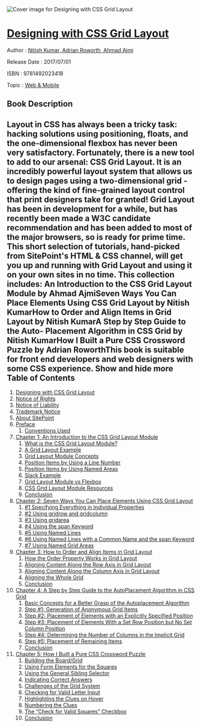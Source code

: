 ![Cover image for Designing with CSS Grid Layout](https://imgdetail.ebookreading.net/cover/cover/web_mobile/EB9781492023418.jpg)

[Designing with CSS Grid Layout](https://ebookreading.net/view/book/Designing+with+CSS+Grid+Layout-EB9781492023418_1.html "Designing with CSS Grid Layout")
====================================================================================================================

Author : [Nitish Kumar](https://ebookreading.net/search/author/Nitish+Kumar),[ Adrian Roworth](https://ebookreading.net/search/author/+Adrian+Roworth),[ Ahmad Ajmi](https://ebookreading.net/search/author/+Ahmad+Ajmi)

Release Date : 2017/07/01

ISBN : 9781492023418

Topic : [Web & Mobile](https://ebookreading.net/search/category/web-mobile)

Book Description
-----------------

 Layout in CSS has always been a tricky task: hacking solutions using positioning, floats, and the one-dimensional flexbox has never been very satisfactory. Fortunately, there is a new tool to add to our arsenal: CSS Grid Layout. It is an incredibly powerful layout system that allows us to design pages using a two-dimensional grid - offering the kind of fine-grained layout control that print designers take for granted!
 Grid Layout has been in development for a while, but has recently been made a W3C candidate recommendation and has been added to most of the major browsers, so is ready for prime time.
This short selection of tutorials, hand-picked from SitePoint's HTML &amp; CSS channel, will get you up and running with Grid Layout and using it on your own sites in no time.
This collection includes:
An Introduction to the CSS Grid Layout Module by Ahmad AjmiSeven Ways You Can Place Elements Using CSS Grid Layout by Nitish KumarHow to Order and Align Items in Grid Layout by Nitish KumarA Step by Step Guide to the Auto- Placement Algorithm in CSS Grid by Nitish KumarHow I Built a Pure CSS Crossword Puzzle by Adrian RoworthThis book is suitable for front end developers and web designers with some CSS experience.
        Show and hide more                
Table of Contents
-----------------

1. [Designing with CSS Grid Layout](https://ebookreading.net/view/book/Designing+with+CSS+Grid+Layout-EB9781492023418_1.html)
1. [Notice of Rights](https://ebookreading.net/view/book/Designing+with+CSS+Grid+Layout-EB9781492023418_1.html#sigil_toc_id_1)
1. [Notice of Liability](https://ebookreading.net/view/book/Designing+with+CSS+Grid+Layout-EB9781492023418_1.html#sigil_toc_id_2)
1. [Trademark Notice](https://ebookreading.net/view/book/Designing+with+CSS+Grid+Layout-EB9781492023418_1.html#sigil_toc_id_3)
1. [About SitePoint](https://ebookreading.net/view/book/Designing+with+CSS+Grid+Layout-EB9781492023418_1.html#sigil_toc_id_4)
1. [Preface](https://ebookreading.net/view/book/Designing+with+CSS+Grid+Layout-EB9781492023418_2.html)
    1. [Conventions Used](https://ebookreading.net/view/book/Designing+with+CSS+Grid+Layout-EB9781492023418_2.html#sigil_toc_id_5)
1. [Chapter 1: An Introduction to the CSS Grid Layout Module](https://ebookreading.net/view/book/Designing+with+CSS+Grid+Layout-EB9781492023418_3.html)
    1. [What is the CSS Grid Layout Module?](https://ebookreading.net/view/book/Designing+with+CSS+Grid+Layout-EB9781492023418_3.html#what-is-the-css-gri)
    1. [A Grid Layout Example](https://ebookreading.net/view/book/Designing+with+CSS+Grid+Layout-EB9781492023418_3.html#a-grid-layout-examp)
    1. [Grid Layout Module Concepts](https://ebookreading.net/view/book/Designing+with+CSS+Grid+Layout-EB9781492023418_3.html#grid-layout-module-)
    1. [Position Items by Using a Line Number](https://ebookreading.net/view/book/Designing+with+CSS+Grid+Layout-EB9781492023418_3.html#position-items-by-u)
    1. [Position Items by Using Named Areas](https://ebookreading.net/view/book/Designing+with+CSS+Grid+Layout-EB9781492023418_3.html#position-items-by-u)
    1. [Slack Example](https://ebookreading.net/view/book/Designing+with+CSS+Grid+Layout-EB9781492023418_3.html#slack-example)
    1. [Grid Layout Module vs Flexbox](https://ebookreading.net/view/book/Designing+with+CSS+Grid+Layout-EB9781492023418_3.html#grid-layout-module-)
    1. [CSS Grid Layout Module Resources](https://ebookreading.net/view/book/Designing+with+CSS+Grid+Layout-EB9781492023418_3.html#css-grid-layout-mod)
    1. [Conclusion](https://ebookreading.net/view/book/Designing+with+CSS+Grid+Layout-EB9781492023418_3.html#conclusion)
1. [Chapter 2: Seven Ways You Can Place Elements Using CSS Grid Layout](https://ebookreading.net/view/book/Designing+with+CSS+Grid+Layout-EB9781492023418_4.html)
    1. [#1 Specifying Everything in Individual Properties](https://ebookreading.net/view/book/Designing+with+CSS+Grid+Layout-EB9781492023418_4.html#specifyingeverythin)
    1. [#2 Using gridrow and gridcolumn](https://ebookreading.net/view/book/Designing+with+CSS+Grid+Layout-EB9781492023418_4.html#usinggridrowandgrid)
    1. [#3 Using gridarea](https://ebookreading.net/view/book/Designing+with+CSS+Grid+Layout-EB9781492023418_4.html#sigil_toc_id_6)
    1. [#4 Using the span Keyword](https://ebookreading.net/view/book/Designing+with+CSS+Grid+Layout-EB9781492023418_4.html#sigil_toc_id_7)
    1. [#5 Using Named Lines](https://ebookreading.net/view/book/Designing+with+CSS+Grid+Layout-EB9781492023418_4.html#usingnamedlines)
    1. [#6 Using Named Lines with a Common Name and the span Keyword](https://ebookreading.net/view/book/Designing+with+CSS+Grid+Layout-EB9781492023418_4.html#usingnamedlineswith)
    1. [#7 Using Named Grid Areas](https://ebookreading.net/view/book/Designing+with+CSS+Grid+Layout-EB9781492023418_4.html#sigil_toc_id_8)
1. [Chapter 3: How to Order and Align Items in Grid Layout](https://ebookreading.net/view/book/Designing+with+CSS+Grid+Layout-EB9781492023418_5.html)
    1. [How the Order Property Works in Grid Layout](https://ebookreading.net/view/book/Designing+with+CSS+Grid+Layout-EB9781492023418_5.html#howtheorderproperty)
    1. [Aligning Content Along the Row Axis in Grid Layout](https://ebookreading.net/view/book/Designing+with+CSS+Grid+Layout-EB9781492023418_5.html#aligningcontentalon)
    1. [Aligning Content Along the Column Axis in Grid Layout](https://ebookreading.net/view/book/Designing+with+CSS+Grid+Layout-EB9781492023418_5.html#aligningcontentalon)
    1. [Aligning the Whole Grid](https://ebookreading.net/view/book/Designing+with+CSS+Grid+Layout-EB9781492023418_5.html#aligningthewholegri)
    1. [Conclusion](https://ebookreading.net/view/book/Designing+with+CSS+Grid+Layout-EB9781492023418_5.html#sigil_toc_id_9)
1. [Chapter 4: A Step by Step Guide to the AutoPlacement Algorithm in CSS Grid](https://ebookreading.net/view/book/Designing+with+CSS+Grid+Layout-EB9781492023418_6.html)
    1. [Basic Concepts for a Better Grasp of the Autoplacement Algorithm](https://ebookreading.net/view/book/Designing+with+CSS+Grid+Layout-EB9781492023418_6.html#basicconceptsforabe)
    1. [Step #1: Generation of Anonymous Grid Items](https://ebookreading.net/view/book/Designing+with+CSS+Grid+Layout-EB9781492023418_6.html#step1generationofan)
    1. [Step #2: Placement of Elements with an Explicitly Specified Position](https://ebookreading.net/view/book/Designing+with+CSS+Grid+Layout-EB9781492023418_6.html#step2placementofele)
    1. [Step #3: Placement of Elements With a Set Row Position but No Set Column Position](https://ebookreading.net/view/book/Designing+with+CSS+Grid+Layout-EB9781492023418_6.html#step3placementofele)
    1. [Step #4: Determining the Number of Columns in the Implicit Grid](https://ebookreading.net/view/book/Designing+with+CSS+Grid+Layout-EB9781492023418_6.html#step4determiningthe)
    1. [Step #5: Placement of Remaining Items](https://ebookreading.net/view/book/Designing+with+CSS+Grid+Layout-EB9781492023418_6.html#step5placementofrem)
    1. [Conclusion](https://ebookreading.net/view/book/Designing+with+CSS+Grid+Layout-EB9781492023418_6.html#sigil_toc_id_10)
1. [Chapter 5: How I Built a Pure CSS Crossword Puzzle](https://ebookreading.net/view/book/Designing+with+CSS+Grid+Layout-EB9781492023418_7.html)
    1. [Building the Board/Grid](https://ebookreading.net/view/book/Designing+with+CSS+Grid+Layout-EB9781492023418_7.html#building-the-boardg)
    1. [Using Form Elements for the Squares](https://ebookreading.net/view/book/Designing+with+CSS+Grid+Layout-EB9781492023418_7.html#using-form-elements)
    1. [Using the General Sibling Selector](https://ebookreading.net/view/book/Designing+with+CSS+Grid+Layout-EB9781492023418_7.html#using-the-general-s)
    1. [Indicating Correct Answers](https://ebookreading.net/view/book/Designing+with+CSS+Grid+Layout-EB9781492023418_7.html#indicating-correct-)
    1. [Challenges of the Grid System](https://ebookreading.net/view/book/Designing+with+CSS+Grid+Layout-EB9781492023418_7.html#challenges-of-the-g)
    1. [Checking for Valid Letter Input](https://ebookreading.net/view/book/Designing+with+CSS+Grid+Layout-EB9781492023418_7.html#checking-for-valid-)
    1. [Highlighting the Clues on Hover](https://ebookreading.net/view/book/Designing+with+CSS+Grid+Layout-EB9781492023418_7.html#highlighting-the-cl)
    1. [Numbering the Clues](https://ebookreading.net/view/book/Designing+with+CSS+Grid+Layout-EB9781492023418_7.html#numbering-the-clues)
    1. [The “Check for Valid Squares” Checkbox](https://ebookreading.net/view/book/Designing+with+CSS+Grid+Layout-EB9781492023418_7.html#the-check-for-valid)
    1. [Conclusion](https://ebookreading.net/view/book/Designing+with+CSS+Grid+Layout-EB9781492023418_7.html#sigil_toc_id_11)
